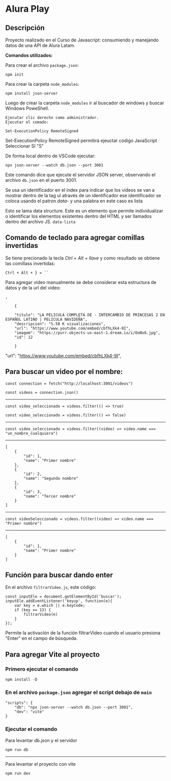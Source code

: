 # Alura Play
## Descripción
Proyecto realizado en el Curso de Javascript: consumiendo y manejando datos de una API de  Alura Latam.

**Comandos utilizados:**

Para crear el archivo `package.json`:

`npm init`

Para crear la carpeta `node_modules`:

`npm install json-server`

Luego de crear la carpeta `node_modules` ir al buscador de windows y buscar Windows PoweShell.

    Ejecutar clic derecho como administrador.
    Ejecutar el comado:
`Set-ExecutionPolicy RemoteSigned`

Set-ExecutionPolicy RemoteSigned permitirá ejeuctar código JavaScript
    Seleccionar SI "S"


De forma local dentro de VSCode ejecutar:

`npx json-server --watch db.json --port 3001`

Este comando dice que ejecute el servidor JSON server, observando el archivo `db.json` en el puerto 3001.

Se usa un identificador en el index para indicar que los videos se van a mostrar dentro de la tag ul através de un identificador
ese identificador se coloca usando el patron *data-* y una palabra en este caso es lista

Esto se lama data structure. Este es un elemento que permite individualizar o identificar los elementos existentes dentro del HTML y ser llamados dentro del archivo JS.
`data-lista`

## Comando de teclado para agregar comillas invertidas

Se tiene precionado la tecla *Ctrl + Alt + llave* y como resultado se obtiene las comillass invertidas:

` Ctrl + Alt + } = `` `

Para agregar video manualmente se debe considerar esta estructura de datos y de la url del video:

    ,

        {

        "titulo": "LA PELICULA COMPLETA DE - INTERCAMBIO DE PRINCESAS 2 EN ESPAÑOL LATINO | PELICULA NAVIDEÑA",
        "descripcion": "5.58 K visualizaciones",
        "url": "https://www.youtube.com/embed/cbfhLXk4-9I",
        "imagem": "https://purr.objects-us-east-1.dream.io/i/OoNx6.jpg",
        "id": 12
        
        }

"url": "https://www.youtube.com/embed/cbfhLXk4-9I",

## Para buscar un video por el nombre:

    const connection = fetch("http://localhost:3001/videos")

    const videos = connection.json()

----

    const video_seleccionado = videos.filter(() => true)

    const video_seleccionado = videos.filter(() => false)

----

    const video_seleccionado = videos.filter((video) => video.name === "un_nombre_cualquiera")

----

    [
        {
            "id": 1,
            "name": "Primer nombre"
        },
        {
            "id": 2,
            "name": "Segundo nombre"
        },
        {
            "id": 3,
            "name": "Tercer nombre"
        }
    ]

----

    const videoSeleccionado = videos.filter((video) => video.name === "Primer nombre")

---- 

    [
        {
            "id": 1,
            "name": "Primer nombre"
        }
    ]

## Función para buscar dando enter 

En el archivo `filtrarVideo.js`, este código: 

    const inputEle = document.getElementById('buscar');
    inputEle.addEventListener('keyup', function(e){
        var key = e.which || e.keyCode;
        if (key == 13) { 
            filtrarVideo(e)
        }
    });

Permite la activación de la función filtrarVideo cuando el usuario presiona "Enter" en el campo de búsqueda.

## Para agregar Vite al proyecto

### Primero ejecutar el comando

    npm install -D

### En el archivo `package.json` agregar el script debajo de `main`

    "scripts": {
        "db": "npx json-server --watch db.json --port 3001",
        "dev": "vite"
    }

### Ejecutar el comando 

Para levantar db.json y el servidor

    npm run db

----

Para levantar el proyecto con vite

    npm run dev

